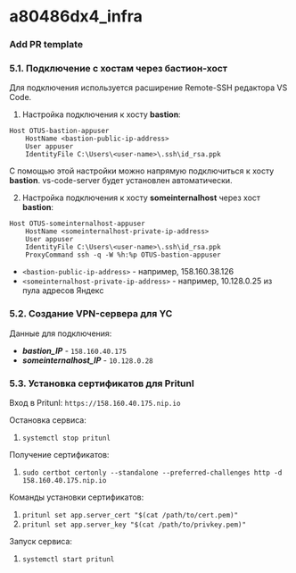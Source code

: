 # a80486dx4_infra

### Add PR template

### 5.1. Подключение с хостам через бастион-хост

Для подключения используется расширение Remote-SSH редактора VS Code.

1. Настройка подключения к хосту **bastion**:
```
Host OTUS-bastion-appuser
    HostName <bastion-public-ip-address>
    User appuser
    IdentityFile C:\Users\<user-name>\.ssh\id_rsa.ppk
```
С помощью этой настройки можно напрямую подключиться к хосту **bastion**.
vs-code-server будет установлен автоматически.

2. Настройка подключения к хосту **someinternalhost** через хост **bastion**:
```
Host OTUS-someinternalhost-appuser
    HostName <someinternalhost-private-ip-address>
    User appuser
    IdentityFile C:\Users\<user-name>\.ssh\id_rsa.ppk
    ProxyCommand ssh -q -W %h:%p OTUS-bastion-appuser
```
- `<bastion-public-ip-address>` - например, 158.160.38.126
- `<someinternalhost-private-ip-address>` - например, 10.128.0.25 из пула адресов Яндекс

### 5.2. Создание VPN-сервера для YC

Данные для подключения:
- **_bastion_IP_** - `158.160.40.175`
- **_someinternalhost_IP_** - `10.128.0.28`

### 5.3. Установка сертификатов для Pritunl

Вход в Pritunl: `https://158.160.40.175.nip.io`

Остановка сервиса:
1. `systemctl stop pritunl`

Получение сертификатов:
1. `sudo certbot certonly --standalone --preferred-challenges http -d 158.160.40.175.nip.io`

Команды установки сертификатов:
1. `pritunl set app.server_cert "$(cat /path/to/cert.pem)"`
2. `pritunl set app.server_key "$(cat /path/to/privkey.pem)"`

Запуск сервиса:
1. `systemctl start pritunl`
